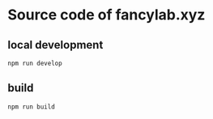 # Source code of fancylab.xyz
## local development
`` npm run develop ``
## build
`` npm run build ``
